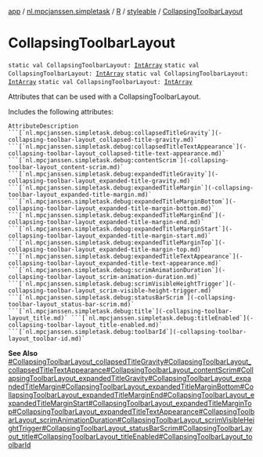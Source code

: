 [app](../../../index.md) / [nl.mpcjanssen.simpletask](../../index.md) / [R](../index.md) / [styleable](index.md) / [CollapsingToolbarLayout](.)

# CollapsingToolbarLayout

`static val CollapsingToolbarLayout: `[`IntArray`](https://kotlinlang.org/api/latest/jvm/stdlib/kotlin/-int-array/index.html)
`static val CollapsingToolbarLayout: `[`IntArray`](https://kotlinlang.org/api/latest/jvm/stdlib/kotlin/-int-array/index.html)
`static val CollapsingToolbarLayout: `[`IntArray`](https://kotlinlang.org/api/latest/jvm/stdlib/kotlin/-int-array/index.html)
`static val CollapsingToolbarLayout: `[`IntArray`](https://kotlinlang.org/api/latest/jvm/stdlib/kotlin/-int-array/index.html)

Attributes that can be used with a CollapsingToolbarLayout.

Includes the following attributes:

    AttributeDescription ```[`nl.mpcjanssen.simpletask.debug:collapsedTitleGravity`](-collapsing-toolbar-layout_collapsed-title-gravity.md)` ```[`nl.mpcjanssen.simpletask.debug:collapsedTitleTextAppearance`](-collapsing-toolbar-layout_collapsed-title-text-appearance.md)` ```[`nl.mpcjanssen.simpletask.debug:contentScrim`](-collapsing-toolbar-layout_content-scrim.md)` ```[`nl.mpcjanssen.simpletask.debug:expandedTitleGravity`](-collapsing-toolbar-layout_expanded-title-gravity.md)` ```[`nl.mpcjanssen.simpletask.debug:expandedTitleMargin`](-collapsing-toolbar-layout_expanded-title-margin.md)` ```[`nl.mpcjanssen.simpletask.debug:expandedTitleMarginBottom`](-collapsing-toolbar-layout_expanded-title-margin-bottom.md)` ```[`nl.mpcjanssen.simpletask.debug:expandedTitleMarginEnd`](-collapsing-toolbar-layout_expanded-title-margin-end.md)` ```[`nl.mpcjanssen.simpletask.debug:expandedTitleMarginStart`](-collapsing-toolbar-layout_expanded-title-margin-start.md)` ```[`nl.mpcjanssen.simpletask.debug:expandedTitleMarginTop`](-collapsing-toolbar-layout_expanded-title-margin-top.md)` ```[`nl.mpcjanssen.simpletask.debug:expandedTitleTextAppearance`](-collapsing-toolbar-layout_expanded-title-text-appearance.md)` ```[`nl.mpcjanssen.simpletask.debug:scrimAnimationDuration`](-collapsing-toolbar-layout_scrim-animation-duration.md)` ```[`nl.mpcjanssen.simpletask.debug:scrimVisibleHeightTrigger`](-collapsing-toolbar-layout_scrim-visible-height-trigger.md)` ```[`nl.mpcjanssen.simpletask.debug:statusBarScrim`](-collapsing-toolbar-layout_status-bar-scrim.md)` ```[`nl.mpcjanssen.simpletask.debug:title`](-collapsing-toolbar-layout_title.md)` ```[`nl.mpcjanssen.simpletask.debug:titleEnabled`](-collapsing-toolbar-layout_title-enabled.md)` ```[`nl.mpcjanssen.simpletask.debug:toolbarId`](-collapsing-toolbar-layout_toolbar-id.md)`

**See Also**
[#CollapsingToolbarLayout_collapsedTitleGravity](-collapsing-toolbar-layout_collapsed-title-gravity.md)[#CollapsingToolbarLayout_collapsedTitleTextAppearance](-collapsing-toolbar-layout_collapsed-title-text-appearance.md)[#CollapsingToolbarLayout_contentScrim](-collapsing-toolbar-layout_content-scrim.md)[#CollapsingToolbarLayout_expandedTitleGravity](-collapsing-toolbar-layout_expanded-title-gravity.md)[#CollapsingToolbarLayout_expandedTitleMargin](-collapsing-toolbar-layout_expanded-title-margin.md)[#CollapsingToolbarLayout_expandedTitleMarginBottom](-collapsing-toolbar-layout_expanded-title-margin-bottom.md)[#CollapsingToolbarLayout_expandedTitleMarginEnd](-collapsing-toolbar-layout_expanded-title-margin-end.md)[#CollapsingToolbarLayout_expandedTitleMarginStart](-collapsing-toolbar-layout_expanded-title-margin-start.md)[#CollapsingToolbarLayout_expandedTitleMarginTop](-collapsing-toolbar-layout_expanded-title-margin-top.md)[#CollapsingToolbarLayout_expandedTitleTextAppearance](-collapsing-toolbar-layout_expanded-title-text-appearance.md)[#CollapsingToolbarLayout_scrimAnimationDuration](-collapsing-toolbar-layout_scrim-animation-duration.md)[#CollapsingToolbarLayout_scrimVisibleHeightTrigger](-collapsing-toolbar-layout_scrim-visible-height-trigger.md)[#CollapsingToolbarLayout_statusBarScrim](-collapsing-toolbar-layout_status-bar-scrim.md)[#CollapsingToolbarLayout_title](-collapsing-toolbar-layout_title.md)[#CollapsingToolbarLayout_titleEnabled](-collapsing-toolbar-layout_title-enabled.md)[#CollapsingToolbarLayout_toolbarId](-collapsing-toolbar-layout_toolbar-id.md)

